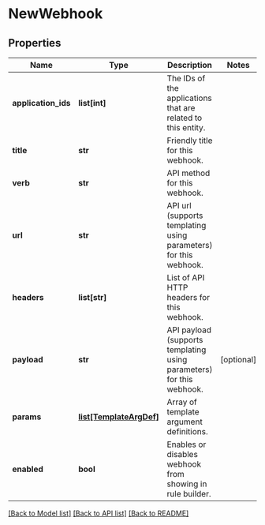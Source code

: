 # NewWebhook


## Properties
Name | Type | Description | Notes
------------ | ------------- | ------------- | -------------
**application_ids** | **list[int]** | The IDs of the applications that are related to this entity. | 
**title** | **str** | Friendly title for this webhook. | 
**verb** | **str** | API method for this webhook. | 
**url** | **str** | API url (supports templating using parameters) for this webhook. | 
**headers** | **list[str]** | List of API HTTP headers for this webhook. | 
**payload** | **str** | API payload (supports templating using parameters) for this webhook. | [optional] 
**params** | [**list[TemplateArgDef]**](TemplateArgDef.md) | Array of template argument definitions. | 
**enabled** | **bool** | Enables or disables webhook from showing in rule builder. | 

[[Back to Model list]](../README.md#documentation-for-models) [[Back to API list]](../README.md#documentation-for-api-endpoints) [[Back to README]](../README.md)


